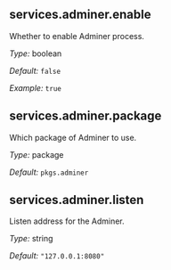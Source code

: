 

[comment]: # (Please add your documentation on top of this line)

## services\.adminer\.enable

Whether to enable Adminer process\.



*Type:*
boolean



*Default:*
` false `



*Example:*
` true `



## services\.adminer\.package



Which package of Adminer to use\.



*Type:*
package



*Default:*
` pkgs.adminer `



## services\.adminer\.listen



Listen address for the Adminer\.



*Type:*
string



*Default:*
` "127.0.0.1:8080" `
